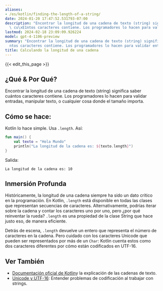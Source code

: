 ```yaml
---
aliases:
- /es/kotlin/finding-the-length-of-a-string/
date: 2024-01-20 17:47:52.531793-07:00
description: "Encontrar la longitud de una cadena de texto (string) significa saber\
  \ cu\xE1ntos caracteres contiene. Los programadores lo hacen para validar entradas,\u2026"
lastmod: 2024-02-18 23:09:09.926224
model: gpt-4-1106-preview
summary: "Encontrar la longitud de una cadena de texto (string) significa saber cu\xE1\
  ntos caracteres contiene. Los programadores lo hacen para validar entradas,\u2026"
title: Calculando la longitud de una cadena
---
```


{{< edit_this_page >}}

## ¿Qué & Por Qué?
Encontrar la longitud de una cadena de texto (string) significa saber cuántos caracteres contiene. Los programadores lo hacen para validar entradas, manipular texto, o cualquier cosa donde el tamaño importa.

## Cómo se hace:
Kotlin lo hace simple. Usa `.length`. Así:

```Kotlin
fun main() {
    val texto = "Hola Mundo"
    println("La longitud de la cadena es: ${texto.length}")
}
```

Salida:
```
La longitud de la cadena es: 10
```

## Inmersión Profunda
Históricamente, la longitud de una cadena siempre ha sido un dato crítico en la programación. En Kotlin, `.length` está disponible en todas las clases que representan secuencias de caracteres. Alternativamente, podrías iterar sobre la cadena y contar los caracteres uno por uno, pero ¿por qué reinventar la rueda? `.length` es una propiedad de la clase String que hace justo eso, de manera eficiente.

Detrás de escena, `.length` devuelve un entero que representa el número de caracteres en la cadena. Pero cuidado con los caracteres Unicode que pueden ser representados por más de un `Char`: Kotlin cuenta estos como dos caracteres diferentes por cómo están codificados en UTF-16.

## Ver También
- [Documentación oficial de Kotlin](https://kotlinlang.org/docs/reference/basic-types.html#strings)y la explicación de las cadenas de texto.
- [Unicode y UTF-16](https://unicode.org/faq/utf_bom.html): Entender problemas de codificación al trabajar con strings.
